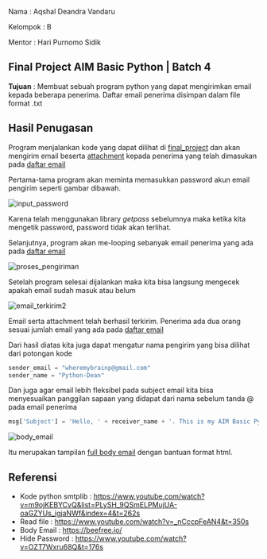 Nama : Aqshal Deandra Vandaru

Kelompok : B

Mentor : Hari Purnomo Sidik

## Final Project AIM Basic Python | Batch 4

**Tujuan** : Membuat sebuah program python yang dapat mengirimkan email kepada beberapa penerima.
Daftar email penerima disimpan dalam file format .txt

## Hasil Penugasan

Program menjalankan kode yang dapat dilihat di [final_project](final_project.py) dan akan mengirim 
email beserta [attachment](attachment) kepada penerima yang telah dimasukan pada [daftar email](daftaremail.txt)

Pertama-tama program akan meminta memasukkan password akun email pengirim seperti gambar dibawah.

![input_password](https://user-images.githubusercontent.com/78999297/109990834-57d4b680-7d3c-11eb-9745-95c2c8732938.png)


Karena telah menggunakan library *getpass* sebelumnya maka ketika kita mengetik password, password tidak akan terlihat.

Selanjutnya, program akan me-looping sebanyak email penerima yang ada pada [daftar email](daftaremail.txt)

![proses_pengiriman](https://user-images.githubusercontent.com/78999297/109992193-9c148680-7d3d-11eb-8f39-d8d7f0bc565a.png)


Setelah program selesai dijalankan maka kita bisa langsung mengecek apakah email sudah masuk atau belum

![email_terkirim2](https://user-images.githubusercontent.com/78999297/109996270-a3d62a00-7d41-11eb-899d-b34ed764edc3.png)


Email serta attachment telah berhasil terkirim. Penerima ada dua orang sesuai jumlah email yang ada pada [daftar email](daftaremail.txt)

Dari hasil diatas kita juga dapat mengatur nama pengirim yang bisa dilihat dari potongan kode


```python
sender_email = "wheremybrainp@gmail.com"
sender_name = "Python-Dean"
```

Dan juga agar email lebih fleksibel pada subject email kita bisa menyesuaikan panggilan 
sapaan yang didapat dari nama sebelum tanda @ pada email penerima

```python
msg['Subject'] = 'Hello, ' + receiver_name + '. This is my AIM Basic Python Final Project'
```

![body_email](https://user-images.githubusercontent.com/78999297/109995259-b865f280-7d40-11eb-9f54-040526fa233e.png)


Itu merupakan tampilan [full body email](email.html) dengan bantuan format html.


## Referensi

- Kode python smtplib : https://www.youtube.com/watch?v=m9ojKEBYCvQ&list=PLySH_9QSmELPMujUA-oaGZYUs_igjaNWf&index=4&t=262s
- Read file : https://www.youtube.com/watch?v=_nCccpFeAN4&t=350s
- Body Email : https://beefree.io/
- Hide Password : https://www.youtube.com/watch?v=OZT7Wxru68Q&t=176s

